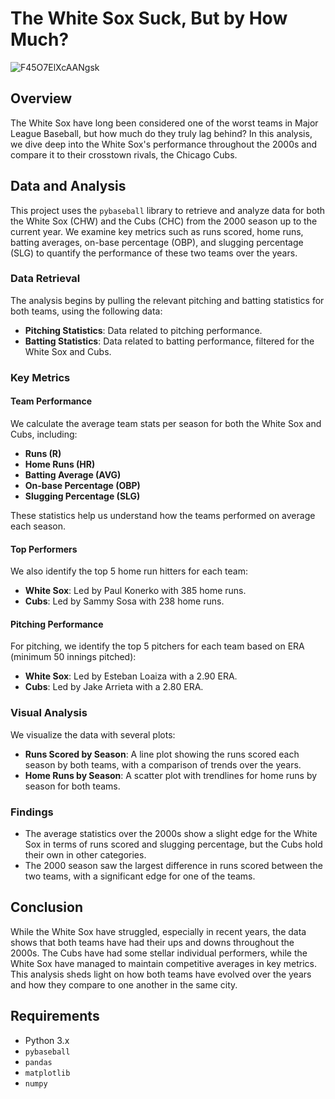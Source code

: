 # The White Sox Suck, But by How Much?


![F45O7ElXcAANgsk](https://github.com/user-attachments/assets/e4019720-f552-493c-86c7-e5721af55ec8)


## Overview

The White Sox have long been considered one of the worst teams in Major League Baseball, but how much do they truly lag behind? In this analysis, we dive deep into the White Sox's performance throughout the 2000s and compare it to their crosstown rivals, the Chicago Cubs.

## Data and Analysis

This project uses the `pybaseball` library to retrieve and analyze data for both the White Sox (CHW) and the Cubs (CHC) from the 2000 season up to the current year. We examine key metrics such as runs scored, home runs, batting averages, on-base percentage (OBP), and slugging percentage (SLG) to quantify the performance of these two teams over the years.

### Data Retrieval

The analysis begins by pulling the relevant pitching and batting statistics for both teams, using the following data:

- **Pitching Statistics**: Data related to pitching performance.
- **Batting Statistics**: Data related to batting performance, filtered for the White Sox and Cubs.

### Key Metrics

#### Team Performance

We calculate the average team stats per season for both the White Sox and Cubs, including:

- **Runs (R)**
- **Home Runs (HR)**
- **Batting Average (AVG)**
- **On-base Percentage (OBP)**
- **Slugging Percentage (SLG)**

These statistics help us understand how the teams performed on average each season.

#### Top Performers

We also identify the top 5 home run hitters for each team:

- **White Sox**: Led by Paul Konerko with 385 home runs.
- **Cubs**: Led by Sammy Sosa with 238 home runs.

#### Pitching Performance

For pitching, we identify the top 5 pitchers for each team based on ERA (minimum 50 innings pitched):

- **White Sox**: Led by Esteban Loaiza with a 2.90 ERA.
- **Cubs**: Led by Jake Arrieta with a 2.80 ERA.

### Visual Analysis

We visualize the data with several plots:

- **Runs Scored by Season**: A line plot showing the runs scored each season by both teams, with a comparison of trends over the years.
- **Home Runs by Season**: A scatter plot with trendlines for home runs by season for both teams.

### Findings

- The average statistics over the 2000s show a slight edge for the White Sox in terms of runs scored and slugging percentage, but the Cubs hold their own in other categories.
- The 2000 season saw the largest difference in runs scored between the two teams, with a significant edge for one of the teams.

## Conclusion

While the White Sox have struggled, especially in recent years, the data shows that both teams have had their ups and downs throughout the 2000s. The Cubs have had some stellar individual performers, while the White Sox have managed to maintain competitive averages in key metrics. This analysis sheds light on how both teams have evolved over the years and how they compare to one another in the same city.

## Requirements

- Python 3.x
- `pybaseball`
- `pandas`
- `matplotlib`
- `numpy`
